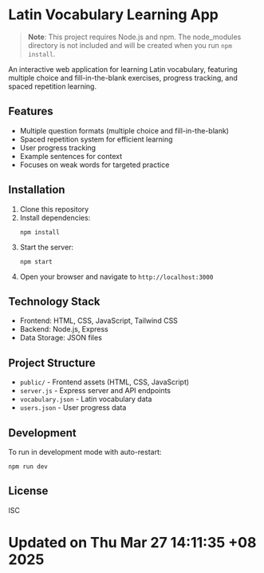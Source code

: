# Latin Vocabulary Learning App

> **Note**: This project requires Node.js and npm. The node_modules directory is not included and will be created when you run `npm install`.

An interactive web application for learning Latin vocabulary, featuring multiple choice and fill-in-the-blank exercises, progress tracking, and spaced repetition learning.

## Features

- Multiple question formats (multiple choice and fill-in-the-blank)
- Spaced repetition system for efficient learning
- User progress tracking
- Example sentences for context
- Focuses on weak words for targeted practice

## Installation

1. Clone this repository
2. Install dependencies:
   ```
   npm install
   ```
3. Start the server:
   ```
   npm start
   ```
4. Open your browser and navigate to `http://localhost:3000`

## Technology Stack

- Frontend: HTML, CSS, JavaScript, Tailwind CSS
- Backend: Node.js, Express
- Data Storage: JSON files

## Project Structure

- `public/` - Frontend assets (HTML, CSS, JavaScript)
- `server.js` - Express server and API endpoints
- `vocabulary.json` - Latin vocabulary data
- `users.json` - User progress data

## Development

To run in development mode with auto-restart:
```
npm run dev
```

## License

ISC
# Updated on Thu Mar 27 14:11:35 +08 2025
